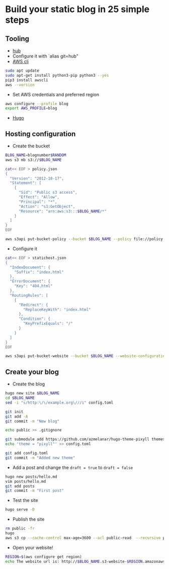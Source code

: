# Build your static blog in 25 simple steps

## Tooling

* [hub](https://github.com/github/hub/releases)
* Configure it with `alias git=hub"
* [AWS cli](https://aws.amazon.com/es/cli/)

```bash
sudo apt update
sudo apt-get install python3-pip python3 --yes
pip3 install awscli
aws --version
```

* Set AWS credentials and preferred region

```bash
aws configure --profile blog
export AWS_PROFILE=blog
```

* [Hugo](https://github.com/gohugoio/hugo/releases)

## Hosting configuration

* Create the bucket

```bash
BLOG_NAME=blognumber$RANDOM
aws s3 mb s3://$BLOG_NAME

cat<< EOF > policy.json 
{
  "Version": "2012-10-17",
  "Statement": [
    {
      "Sid": "Public s3 access",
      "Effect": "Allow",
      "Principal": "*",
      "Action": "s3:GetObject",
      "Resource": "arn:aws:s3:::$BLOG_NAME/*"
    }
  ]
}
EOF

aws s3api put-bucket-policy --bucket $BLOG_NAME --policy file://policy.json
```

* Configure it

```bash
cat<< EOF > statichost.json
{
  "IndexDocument": {
    "Suffix": "index.html"
  },
  "ErrorDocument": {
    "Key": "404.html"
  },
  "RoutingRules": [
    {
      "Redirect": {
        "ReplaceKeyWith": "index.html"
      },
      "Condition": {
        "KeyPrefixEquals": "/"
      }
    }
  ]
}
EOF

aws s3api put-bucket-website --bucket $BLOG_NAME --website-configuration file://statichost.json
```

## Create your blog

* Create the blog

```bash
hugo new site $BLOG_NAME
cd $BLOG_NAME
sed -i "s/http:\/\/example.org\///i" config.toml

git init
git add -A
git commit -m "New blog"

echo public >> .gitignore

git submodule add https://github.com/azmelanar/hugo-theme-pixyll themes/pixyll
echo 'theme = "pixyll"' >> config.toml

git add config.toml
git commit -m "Added new theme"
```

* Add a post and change the `draft = true` to `draft = false`

```bash
hugo new posts/hello.md
vim posts/hello.md
git add posts
git commit -m "First post"
```

* Test the site

```bash
hugo serve -D
```

* Publish the site

```bash
rm public -fr
hugo
aws s3 cp --cache-control max-age=3600 --acl public-read  --recursive public/ s3://$BLOG_NAME
```

* Open your website!

```bash
REGION=$(aws configure get region)
echo The website url is: http://$BLOG_NAME.s3-website-$REGION.amazonaws.com
```
